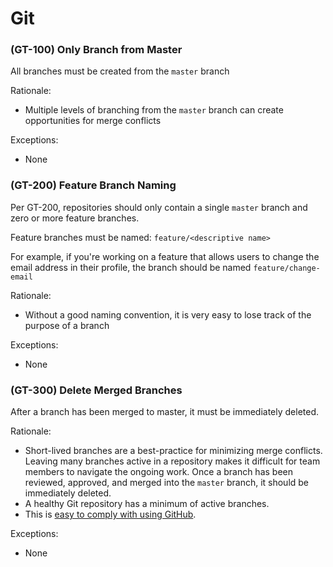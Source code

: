 # Git

### \(GT-100\) Only Branch from Master

All branches must be created from the `master` branch

Rationale:

* Multiple levels of branching from the `master` branch can create opportunities for merge conflicts

Exceptions:

* None

### \(GT-200\) Feature Branch Naming

Per GT-200, repositories should only contain a single `master` branch and zero or more feature branches.

Feature branches must be named: `feature/<descriptive name>`

For example, if you're working on a feature that allows users to change the email address in their profile, the branch should be named `feature/change-email`

Rationale:

* Without a good naming convention, it is very easy to lose track of the purpose of a branch

Exceptions:

* None

### \(GT-300\) Delete Merged Branches

After a branch has been merged to master, it must be immediately deleted.

Rationale:

* Short-lived branches are a best-practice for minimizing merge conflicts. Leaving many branches active in a repository makes it difficult for team members to navigate the ongoing work. Once a branch has been reviewed, approved, and merged into the `master` branch, it should be immediately deleted.
* A healthy Git repository has a minimum of active branches.
* This is [easy to comply with using GitHub](https://help.github.com/en/github/administering-a-repository/managing-the-automatic-deletion-of-branches).

Exceptions:

* None

